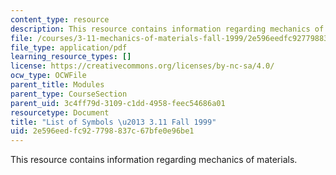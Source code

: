```yaml
---
content_type: resource
description: This resource contains information regarding mechanics of materials.
file: /courses/3-11-mechanics-of-materials-fall-1999/2e596eedfc927798837c67bfe0e96be1_MIT3_11F99_sym.pdf
file_type: application/pdf
learning_resource_types: []
license: https://creativecommons.org/licenses/by-nc-sa/4.0/
ocw_type: OCWFile
parent_title: Modules
parent_type: CourseSection
parent_uid: 3c4ff79d-3109-c1dd-4958-feec54686a01
resourcetype: Document
title: "List of Symbols \u2013 3.11 Fall 1999"
uid: 2e596eed-fc92-7798-837c-67bfe0e96be1
---
```

This resource contains information regarding mechanics of materials.